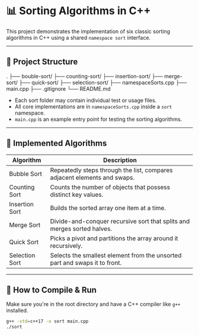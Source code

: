 # 📊 Sorting Algorithms in C++

This project demonstrates the implementation of six classic sorting algorithms in C++ using a shared `namespace sort` interface.

---

## 📁 Project Structure

.
├── bouble-sort/
├── counting-sort/
├── insertion-sort/
├── merge-sort/
├── quick-sort/
├── selection-sort/
├── namespaceSorts.cpp
├── main.cpp
├── .gitignore
└── README.md


- Each sort folder may contain individual test or usage files.
- All core implementations are in `namespaceSorts.cpp` inside a `sort` namespace.
- `main.cpp` is an example entry point for testing the sorting algorithms.

---

## 🧠 Implemented Algorithms

| Algorithm        | Description                                                                 |
|------------------|-----------------------------------------------------------------------------|
| Bubble Sort      | Repeatedly steps through the list, compares adjacent elements and swaps.    |
| Counting Sort    | Counts the number of objects that possess distinct key values.              |
| Insertion Sort   | Builds the sorted array one item at a time.                                 |
| Merge Sort       | Divide-and-conquer recursive sort that splits and merges sorted halves.     |
| Quick Sort       | Picks a pivot and partitions the array around it recursively.               |
| Selection Sort   | Selects the smallest element from the unsorted part and swaps it to front.  |

---

## 🚀 How to Compile & Run

Make sure you're in the root directory and have a C++ compiler like `g++` installed.

```bash
g++ -std=c++17 -o sort main.cpp
./sort

